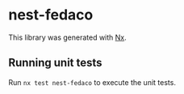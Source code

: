 # nest-fedaco

This library was generated with [Nx](https://nx.dev).

## Running unit tests

Run `nx test nest-fedaco` to execute the unit tests.
